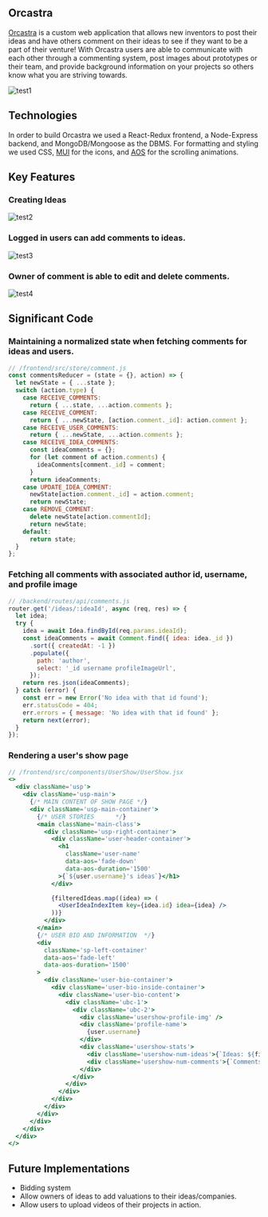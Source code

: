## Orcastra

[Orcastra](https://orcastra.onrender.com) is a custom web application that allows new inventors to post their ideas and have others comment on their ideas to see if they want to be a part of their venture! With Orcastra users are able to communicate with each other through a commenting system, post images about prototypes or their team, and provide background information on your projects so others know what you are striving towards.

![test1](https://user-images.githubusercontent.com/116383442/225963602-ec6617cc-2a3a-4717-aae2-aa745843a7ad.gif)

## Technologies

In order to build Orcastra we used a React-Redux frontend, a Node-Express backend, and MongoDB/Mongoose as the DBMS. For formatting and styling we used CSS, [MUI](https://mui.com) for the icons, and [AOS](https://michalsnik.github.io/aos/) for the scrolling animations.

## Key Features

### Creating Ideas
![test2](https://user-images.githubusercontent.com/116383442/225964467-6453887f-cb93-472b-bea6-085eec27c046.gif)


### Logged in users can add comments to ideas.
![test3](https://user-images.githubusercontent.com/116383442/225964881-9d32f591-282d-4768-af58-c0a620d3a5cd.gif)

### Owner of comment is able to edit and delete comments.
![test4](https://user-images.githubusercontent.com/116383442/225965223-d8859a05-cc41-4b27-a126-4ee19f17cf1a.gif)

## Significant Code

### Maintaining a normalized state when fetching comments for ideas and users.

```javascript
// /frontend/src/store/comment.js
const commentsReducer = (state = {}, action) => {
  let newState = { ...state };
  switch (action.type) {
    case RECEIVE_COMMENTS:
      return { ...state, ...action.comments };
    case RECEIVE_COMMENT:
      return { ...newState, [action.comment._id]: action.comment };
    case RECEIVE_USER_COMMENTS:
      return { ...newState, ...action.comments };
    case RECEIVE_IDEA_COMMENTS:
      const ideaComments = {};
      for (let comment of action.comments) {
        ideaComments[comment._id] = comment;
      }
      return ideaComments;
    case UPDATE_IDEA_COMMENT:
      newState[action.comment._id] = action.comment;
      return newState;
    case REMOVE_COMMENT:
      delete newState[action.commentId];
      return newState;
    default:
      return state;
  }
};
```

### Fetching all comments with associated author id, username, and profile image

```javascript
// /backend/routes/api/comments.js
router.get('/ideas/:ideaId', async (req, res) => {
  let idea;
  try {
    idea = await Idea.findById(req.params.ideaId);
    const ideaComments = await Comment.find({ idea: idea._id })
      .sort({ createdAt: -1 })
      .populate({
        path: 'author',
        select: '_id username profileImageUrl',
      });
    return res.json(ideaComments);
  } catch (error) {
    const err = new Error('No idea with that id found');
    err.statusCode = 404;
    err.errors = { message: 'No idea with that id found' };
    return next(error);
  }
});
```

### Rendering a user's show page

```jsx
// /frontend/src/components/UserShow/UserShow.jsx
<>
  <div className='usp'>
    <div className='usp-main'>
      {/* MAIN CONTENT OF SHOW PAGE */}
      <div className='usp-main-container'>
        {/* USER STORIES      */}
        <main className='main-class'>
          <div className='usp-right-container'>
            <div className='user-header-container'>
              <h1
                className='user-name'
                data-aos='fade-down'
                data-aos-duration='1500'
              >{`${user.username}'s ideas`}</h1>
            </div>

            {filteredIdeas.map((idea) => (
              <UserIdeaIndexItem key={idea.id} idea={idea} />
            ))}
          </div>
        </main>
        {/* USER BIO AND INFORMATION  */}
        <div
          className='sp-left-container'
          data-aos='fade-left'
          data-aos-duration='1500'
        >
          <div className='user-bio-container'>
            <div className='user-bio-inside-container'>
              <div className='user-bio-content'>
                <div className='ubc-1'>
                  <div className='ubc-2'>
                    <div className='usershow-profile-img' />
                    <div className='profile-name'>
                      {user.username}
                    </div>
                    <div className='usershow-stats'>
                      <div className='usershow-num-ideas'>{`Ideas: ${filteredIdeas.length}`}</div>
                      <div className='usershow-num-comments'>{`Comments received: ${filteredIdeas.length}`}</div>
                    </div>
                  </div>
                </div>
              </div>
            </div>
          </div>
        </div>
      </div>
    </div>
  </div>
</>
```

## Future Implementations

- Bidding system
- Allow owners of ideas to add valuations to their ideas/companies.
- Allow users to upload videos of their projects in action.
